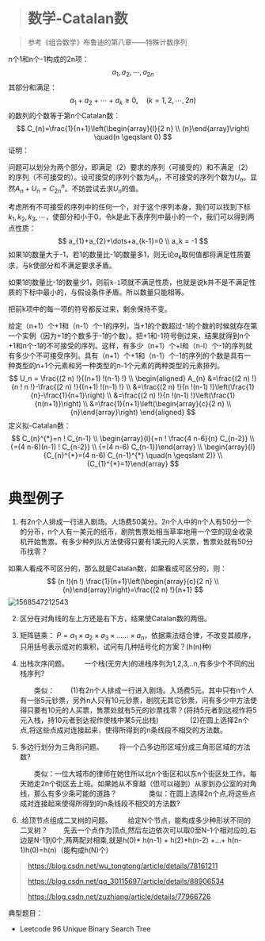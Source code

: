 > # 数学-Catalan数

> 参考《组合数学》布鲁迪的第八章——特殊计数序列

n个1和n个-1构成的2n项：
$$
a_{1}, a_{2}, \cdots, a_{2 n}
$$
其部分和满足：
$$
a_{1}+a_{2}+\cdots+a_{k} \geqslant 0, \quad(k=1,2, \cdots, 2 n)
$$
的数列的个数等于第n个Catalan数：
$$
C_{n}=\frac{1}{n+1}\left(\begin{array}{l}{2 n} \\ {n}\end{array}\right) \quad(n \geqslant 0)
$$
证明：

问题可以划分为两个部分，即满足（2）要求的序列（可接受的）和不满足（2）的序列（不可接受的）。设可接受的序列个数为$A_n$，不可接受的序列个数为$U_n$。显然$A_n + U_n = C_{2n}^n$。不妨尝试去求$U_n$的值。

考虑所有不可接受的序列中的任何一个，对于这个序列本身，我们可以找到下标$k_1, k_2, k_3,\cdots$，使部分和小于0，令k是此下表序列中最小的一个，我们可以得到两点性质：
$$
a_{1}+a_{2}+\dots+a_{k-1}=0 \\
a_k = -1
$$
如果1的数量大于-1，若1的数量比-1的数量多1，则无论$a_k$取何值都将满足性质要求，与k使部分和不满足要求矛盾。

如果1的数量比-1的数量少1，则前`k-1`项就不满足性质，也就是说k并不是不满足性质的下标中最小的，与假设条件矛盾。所以数量只能相等。

把前k项中的每一项的符号都反过来，剩余保持不变。

给定（n+1）个+1和（n-1）个-1的序列，当+1的个数超过-1的个数的时候就存在第一个实例（因为+1的个数多于-1的个数）。把+1和-1符号倒过来，结果就得到n个+1和n个-1的不可接受的序列。这样，有多少（n+1）个+l和（n-l）个-1的序列就有多少个不可接受序列。具有（n+1）个+1和（n-1）个-1的序列的个数是具有一种类型的n+1个元素和另一种类型的n-1个元素的两种类型的元素排列。
$$
U_n = \frac{(2 n) !}{(n+1) !(n-1) !} \\
\begin{aligned} A_{n} &=\frac{(2 n) !}{n ! n !}-\frac{(2 n) !}{(n+1) !(n-1) !} \\ &=\frac{(2 n) !}{n !(n-1) !}\left(\frac{1}{n}-\frac{1}{n+1}\right) \\ &=\frac{(2 n) !}{n !(n-1) !}\left(\frac{1}{n(n+1)}\right) \\ &=\frac{1}{n+1}\left(\begin{array}{c}{2 n} \\ {n}\end{array}\right) \end{aligned}
$$
定义拟-Catalan数：
$$
C_{n}^{*}=n ! C_{n-1} \\
\begin{array}{l}{=n ! \frac{4 n-6}{n} C_{n-2}} \\ {=(4 n-6)(n-1) ! C_{n-2}} \\ {=(4 n-6) C_{n-1}}\end{array} \\
\begin{array}{l}{C_{n}^{*}=(4 n-6) C_{n-1}^{*} \quad(n \geqslant 2)} \\ {C_{1}^{*}=1}\end{array}
$$


# 典型例子

1. 有2n个人排成一行进入剧场。人场费50美分。2n个人中的n个人有50分一个的分币，n个人有一美元的纸币，剧院售票处相当草率地用一个空的现金收录机开始售票。有多少种列队方法使得只要有1美元的人买票，售票处就有50分币找零？

如果人看成不可区分的，那么就是Catalan数，如果看成可区分的，则：
$$
(n !)(n !) \frac{1}{n+1}\left(\begin{array}{c}{2 n} \\ {n}\end{array}\right)=\frac{(2 n) !}{n+1}
$$
![1568547212543](F:\学习笔记\c++\算法总结\assets\1568547212543.png)

2. 区分在对角线的左上方还是右下方，结果使Catalan数的两倍。
3. 矩阵链乘： $P=a_1×a_2×a_3×……×a_n$，依据乘法结合律，不改变其顺序，只用括号表示成对的乘积，试问有几种括号化的方案？(h(n)种)
4. 出栈次序问题。
   　　一个栈(无穷大)的进栈序列为1,2,3,..n,有多少个不同的出栈序列?

   　　类似：
   　　(1)有2n个人排成一行进入剧场。入场费5元。其中只有n个人有一张5元钞票，另外n人只有10元钞票，剧院无其它钞票，问有多少中方法使得只要有10元的人买票，售票处就有5元的钞票找零？(将持5元者到达视作将5元入栈，持10元者到达视作使栈中某5元出栈)
   　　
   　　(2)在圆上选择2n个点,将这些点成对连接起来，使得所得到的n条线段不相交的方法数。
5. 多边行划分为三角形问题。
   　　将一个凸多边形区域分成三角形区域的方法数?

   　　类似：一位大城市的律师在她住所以北n个街区和以东n个街区处工作。每天她走2n个街区去上班。如果她从不穿越（但可以碰到）从家到办公室的对角线，那么有多少条可能的道路？
   　　
   　　类似：在圆上选择2n个点,将这些点成对连接起来使得所得到的n条线段不相交的方法数?
6. .给顶节点组成二叉树的问题。
   　　给定N个节点，能构成多少种形状不同的二叉树？
      　　先去一个点作为顶点,然后左边依次可以取0至N-1个相对应的,右边是N-1到0个,两两配对相乘,就是h(0)* h(n-1) + h(2)*h(n-2) +…+ h(n-1)h(0)=h(n)（能构成h(N)个）

> <https://blog.csdn.net/wu_tongtong/article/details/78161211>
>
> <https://blog.csdn.net/qq_30115697/article/details/88906534>
>
> <https://blog.csdn.net/zuzhiang/article/details/77966726>

典型题目：

* Leetcode 96 Unique Binary Search Tree





